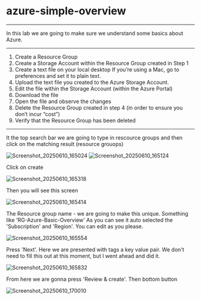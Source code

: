 # azure-simple-overview
---
In this lab we are going to make sure we understand some basics about Azure. 

---

1. Create a Resource Group
2. Create a Storage Account within the Resource Group created in Step 1
3. Create a text file on your local desktop If you’re using a Mac, go to preferences and set it to plain text.
4. Upload the text file you created to the Azure Storage Account.
5. Edit the file within the Storage Account (within the Azure Portal)
6. Download the file
7. Open the file and observe the changes
8. Delete the Resource Group created in step 4 (in order to ensure you don’t incur “cost”)
9. Verify that the Resource Group has been deleted

---

It the top search bar we are going to type in rescource groups and then click on the matching result (resource grouops)

![Screenshot_20250610_165024](https://github.com/user-attachments/assets/f51aa1df-c2da-4fac-9b11-b33836e03773)
![Screenshot_20250610_165124](https://github.com/user-attachments/assets/1dd1b3a3-2be3-4aab-a15e-45b6127ccaf3)

Click on create 

![Screenshot_20250610_165318](https://github.com/user-attachments/assets/7d38685b-a4fd-428b-8dc6-969304bb83c2)

Then you will see this screen 

![Screenshot_20250610_165414](https://github.com/user-attachments/assets/ed61ff1b-4444-43cc-a373-7a9e34452ab3)

The Resource group name - we are going to make this unique. Something like 'RG-Azure-Basic-Overview'
As you can see it auto selected the 'Subscription' and 'Region'. You can edit as you please. 

![Screenshot_20250610_165554](https://github.com/user-attachments/assets/6a3c6bae-44ea-48c7-887f-0c3e334a8f36)

Press 'Next'. Here we are presented with tags a key value pair. We don't need to fill this out at this moment, but I went ahead and did it. 

![Screenshot_20250610_165832](https://github.com/user-attachments/assets/62c5b7f1-9beb-4a88-a2b5-ae8bb5cf20d2)

From here we are gonna press 'Review & create'. Then bottom button

![Screenshot_20250610_170010](https://github.com/user-attachments/assets/f38b2787-c140-416e-a1e1-c04db81e4a00)

